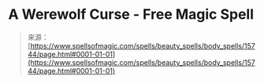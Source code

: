 <!--yml
category: 未分类
date: 2024-06-12 18:55:20
-->

# A Werewolf Curse - Free Magic Spell

> 来源：[https://www.spellsofmagic.com/spells/beauty_spells/body_spells/15744/page.html#0001-01-01](https://www.spellsofmagic.com/spells/beauty_spells/body_spells/15744/page.html#0001-01-01)